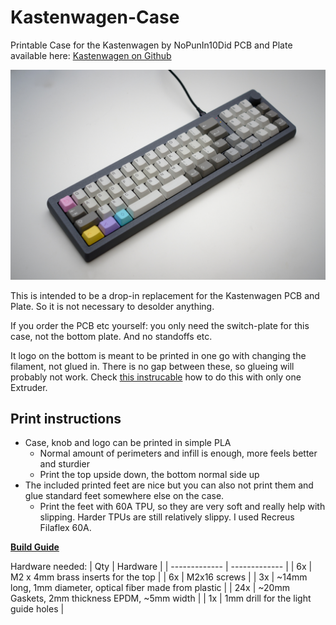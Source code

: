 # Kastenwagen-Case
Printable Case for the Kastenwagen by NoPunIn10Did
PCB and Plate available here: [Kastenwagen on Github](https://github.com/nopunin10did/kastenwagen)

![DSCF7331.jpg](BuildGuide/Kastenwagen%20Build%20Guide%20b80c3be0004547f0919189ceea761d22/DSCF7331.jpg)

This is intended to be a drop-in replacement for the Kastenwagen PCB and Plate. So it is not necessary to desolder anything. 

If you order the PCB etc yourself: you only need the switch-plate for this case, not the bottom plate. And no standoffs etc.

It logo on the bottom is meant to be printed in one go with changing the filament, not glued in. There is no gap between these, so glueing will probably not work. Check [this instrucable](https://www.instructables.com/Poor-Mans-MMU-Multicolor-Printing-With-Single-Extr/) how to do this with only one Extruder.

## Print instructions
- Case, knob and logo can be printed in simple PLA
  - Normal amount of perimeters and infill is enough, more feels better and sturdier
  - Print the top upside down, the bottom normal side up
- The included printed feet are nice but you can also not print them and glue standard feet somewhere else on the case.
  - Print the feet with 60A TPU, so they are very soft and really help with slipping. Harder TPUs are still relatively slippy. I used Recreus
Filaflex 60A.

__[Build Guide](https://github.com/Technofrikus/Kastenwagen-Case/tree/main/BuildGuide)__ 

Hardware needed:
| Qty  | Hardware |
| ------------- | ------------- |
| 6x  | M2 x 4mm brass inserts for the top |
| 6x  | M2x16 screws |
| 3x  | ~14mm long, 1mm diameter, optical fiber made from plastic |
| 24x  | ~20mm Gaskets, 2mm thickness EPDM, ~5mm width |
| 1x  | 1mm drill for the light guide holes |
